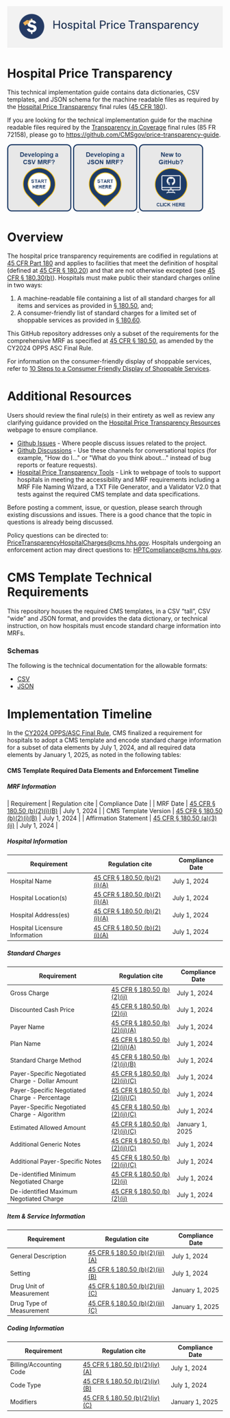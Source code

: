 [![CMS Transparency in Coverage](resources/images/HPT_banner.png?raw=true "Hospital Price Transparency")](https://www.cms.gov/priorities/key-initiatives/hospital-price-transparency)

# Hospital Price Transparency 
This technical implementation guide contains data dictionaries, CSV templates, and JSON schema for the machine readable files as required by the [Hospital Price Transparency](https://www.cms.gov/priorities/key-initiatives/hospital-price-transparency) final rules ([45 CFR 180](https://www.ecfr.gov/current/title-45/subtitle-A/subchapter-E/part-180)).

If you are looking for the technical implementation guide for the machine readable files required by the [Transparency in Coverage](https://www.cms.gov/priorities/key-initiatives/healthplan-price-transparency) final rules (85 FR 72158), please go to https://github.com/CMSgov/price-transparency-guide.

<p>
  <a href="https://github.com/CMSgov/hospital-price-transparency/tree/https://github.com/CMSgov/hospital-price-transparency/tree/master/documentation/CSVmaster/documentation/CSV"><img src="resources/images/csv_mrf.png" width="150px"/></a>
  <a href="https://github.com/CMSgov/hospital-price-transparency/tree/master/documentation/JSON"><img src="resources/images/json_mrf.png" width="150px"/> </a>
  <a href="https://github.com/CMSgov/hospital-price-transparency/tree/master/documentation/CSV"><img src="resources/images/github_new.png" width="150px"/></a>
</p>

Overview
========

The hospital price transparency requirements are codified in regulations at [45 CFR Part 180](https://www.ecfr.gov/current/title-45/subtitle-A/subchapter-E/part-180) and applies to facilities that meet the definition of hospital (defined at [45 CFR § 180.20](https://www.ecfr.gov/current/title-45/subtitle-A/subchapter-E/part-180/subpart-B/section-180.20)) and that are not otherwise excepted (see [45 CFR § 180.30(b)](https://www.ecfr.gov/current/title-45/part-180/section-180.30#p-180.30(b))).  Hospitals must make public their standard charges online in two ways: 

1.	A machine-readable file containing a list of all standard charges for all items and services as provided in [§ 180.50](https://www.ecfr.gov/current/title-45/subtitle-A/subchapter-E/part-180/subpart-B/section-180.50), and;
1.	A consumer-friendly list of standard charges for a limited set of shoppable services as provided in [§ 180.60](https://www.ecfr.gov/current/title-45/subtitle-A/subchapter-E/part-180/subpart-B/section-180.60).

This GitHub repository addresses only a subset of the requirements for the comprehensive MRF as specified at [45 CFR § 180.50](https://www.ecfr.gov/current/title-45/subtitle-A/subchapter-E/part-180/subpart-B/section-180.50), as amended by the CY2024 OPPS ASC Final Rule.

For information on the consumer-friendly display of shoppable services, refer to [10 Steps to a Consumer Friendly Display of Shoppable Services](https://www.cms.gov/files/document/steps-making-public-standard-charges-shoppable-services.pdf).

Additional Resources
====================

Users should review the final rule(s) in their entirety as well as review any clarifying guidance provided on the [Hospital Price Transparency Resources](https://www.cms.gov/hospital-price-transparency/resources) webpage to ensure compliance.

* [Github Issues](https://guides.github.com/features/issues/) - Where people discuss issues related to the project.
* [Github Discussions](https://github.com/CMSgov/hospital-price-transparency/discussions) - Use these channels for conversational topics (for example, "How do I&hellip;" or "What do you think about&hellip;" instead of bug reports or feature requests).
* [Hospital Price Transparency Tools](https://cmsgov.github.io/hpt-tool/) - Link to webpage of tools to support hospitals in meeting the accessibility and MRF requirements including a MRF File Naming Wizard, a TXT File Generator, and a Validator V2.0 that tests against the required CMS template and data specifications.

Before posting a comment, issue, or question, please search through existing discussions and issues. There is a good chance that the topic in questions is already being discussed.

Policy questions can be directed to: PriceTransparencyHospitalCharges@cms.hhs.gov. Hospitals undergoing an enforcement action may direct questions to: HPTCompliance@cms.hhs.gov.

CMS Template Technical Requirements
===================================

This repository houses the required CMS templates, in a CSV “tall”, CSV “wide” and JSON format, and provides the data dictionary, or technical instruction, on how hospitals must encode standard charge information into MRFs.

### Schemas
The following is the technical documentation for the allowable formats:
* [CSV](https://github.com/CMSgov/hospital-price-transparency/tree/master/documentation/CSV)
* [JSON](https://github.com/CMSgov/hospital-price-transparency/tree/master/documentation/JSON)

Implementation Timeline
====================
In the [CY2024 OPPS/ASC Final Rule](https://www.federalregister.gov/documents/2023/11/22/2023-24293/medicare-program-hospital-outpatient-prospective-payment-and-ambulatory-surgical-center-payment), CMS finalized a requirement for hospitals to adopt a CMS template and encode standard charge information for a subset of data elements by July 1, 2024, and all required data elements by January 1, 2025, as noted in the following tables:

#### CMS Template Required Data Elements and Enforcement Timeline

#####  MRF Information
| Requirement           | Regulation cite                                                                                                                                      | Compliance Date |
| MRF Date              | [45 CFR § 180.50 (b)(2)(i)(B)](https://www.ecfr.gov/current/title-45/subtitle-A/subchapter-E/part-180/subpart-B/section-180.50#p-180.50(b)(2)(i)(B)) | July 1, 2024    |
| CMS Template Version  | [45 CFR § 180.50 (b)(2)(i)(B)](https://www.ecfr.gov/current/title-45/subtitle-A/subchapter-E/part-180/subpart-B/section-180.50#p-180.50(b)(2)(i)(B)) | July 1, 2024    |
| Affirmation Statement | [45 CFR § 180.50 (a)(3)(ii)](https://www.ecfr.gov/current/title-45/subtitle-A/subchapter-E/part-180/subpart-B/section-180.50#p-180.50(a)(3)(ii))     | July 1, 2024    |
##### Hospital Information
| Requirement                    | Regulation cite                                                                                                                                      | Compliance Date |
|--------------------------------|------------------------------------------------------------------------------------------------------------------------------------------------------|-----------------|
| Hospital Name                  | [45 CFR § 180.50 (b)(2)(i)(A)](https://www.ecfr.gov/current/title-45/subtitle-A/subchapter-E/part-180/subpart-B/section-180.50#p-180.50(b)(2)(i)(A)) | July 1, 2024    |
| Hospital Location(s)           | [45 CFR § 180.50 (b)(2)(i)(A)](https://www.ecfr.gov/current/title-45/subtitle-A/subchapter-E/part-180/subpart-B/section-180.50#p-180.50(b)(2)(i)(A)) | July 1, 2024    |
| Hospital Address(es)           | [45 CFR § 180.50 (b)(2)(i)(A)](https://www.ecfr.gov/current/title-45/subtitle-A/subchapter-E/part-180/subpart-B/section-180.50#p-180.50(b)(2)(i)(A)) | July 1, 2024    |
| Hospital Licensure Information | [45 CFR § 180.50 (b)(2)(i)(A)](https://www.ecfr.gov/current/title-45/subtitle-A/subchapter-E/part-180/subpart-B/section-180.50#p-180.50(b)(2)(i)(A)) | July 1, 2024    |
##### Standard Charges
| Requirement                                      | Regulation cite                                                                                                                                        | Compliance Date |
|--------------------------------------------------|--------------------------------------------------------------------------------------------------------------------------------------------------------|-----------------|
| Gross Charge                                     | [45 CFR § 180.50 (b)(2)(ii)](https://www.ecfr.gov/current/title-45/subtitle-A/subchapter-E/part-180/subpart-B/section-180.50#p-180.50(b)(2)(ii))       | July 1, 2024    |
| Discounted Cash Price                            | [45 CFR § 180.50 (b)(2)(ii)](https://www.ecfr.gov/current/title-45/subtitle-A/subchapter-E/part-180/subpart-B/section-180.50#p-180.50(b)(2)(ii))       | July 1, 2024    |
| Payer Name                                       | [45 CFR § 180.50 (b)(2)(ii)(A)](https://www.ecfr.gov/current/title-45/subtitle-A/subchapter-E/part-180/subpart-B/section-180.50#p-180.50(b)(2)(ii)(A)) | July 1, 2024    |
| Plan Name                                        | [45 CFR § 180.50 (b)(2)(ii)(A)](https://www.ecfr.gov/current/title-45/subtitle-A/subchapter-E/part-180/subpart-B/section-180.50#p-180.50(b)(2)(ii)(A)) | July 1, 2024    |
| Standard Charge Method                           | [45 CFR § 180.50 (b)(2)(ii)(B)](https://www.ecfr.gov/current/title-45/subtitle-A/subchapter-E/part-180/subpart-B/section-180.50#p-180.50(b)(2)(ii)(B)) | July 1, 2024    |
| Payer-Specific Negotiated Charge - Dollar Amount | [45 CFR § 180.50 (b)(2)(ii)(C)](https://www.ecfr.gov/current/title-45/subtitle-A/subchapter-E/part-180/subpart-B/section-180.50#p-180.50(b)(2)(ii)(C)) | July 1, 2024    |
| Payer-Specific Negotiated Charge - Percentage    | [45 CFR § 180.50 (b)(2)(ii)(C)](https://www.ecfr.gov/current/title-45/subtitle-A/subchapter-E/part-180/subpart-B/section-180.50#p-180.50(b)(2)(ii)(C)) | July 1, 2024    |
| Payer-Specific Negotiated Charge - Algorithm     | [45 CFR § 180.50 (b)(2)(ii)(C)](https://www.ecfr.gov/current/title-45/subtitle-A/subchapter-E/part-180/subpart-B/section-180.50#p-180.50(b)(2)(ii)(C)) | July 1, 2024    |
| Estimated Allowed Amount                         | [45 CFR § 180.50 (b)(2)(ii)(C)](https://www.ecfr.gov/current/title-45/subtitle-A/subchapter-E/part-180/subpart-B/section-180.50#p-180.50(b)(2)(ii)(C)) | January 1, 2025 |
| Additional Generic Notes                         | [45 CFR § 180.50 (b)(2)(ii)(C)](https://www.ecfr.gov/current/title-45/subtitle-A/subchapter-E/part-180/subpart-B/section-180.50#p-180.50(b)(2)(ii)(C)) | July 1, 2024    |
| Additional Payer-Specific Notes                  | [45 CFR § 180.50 (b)(2)(ii)(C)](https://www.ecfr.gov/current/title-45/subtitle-A/subchapter-E/part-180/subpart-B/section-180.50#p-180.50(b)(2)(ii)(C)) | July 1, 2024    |
| De-identified Minimum Negotiated Charge          | [45 CFR § 180.50 (b)(2)(ii)](https://www.ecfr.gov/current/title-45/subtitle-A/subchapter-E/part-180/subpart-B/section-180.50#p-180.50(b)(2)(ii))       | July 1, 2024    |
| De-identified Maximum Negotiated Charge          | [45 CFR § 180.50 (b)(2)(ii)](https://www.ecfr.gov/current/title-45/subtitle-A/subchapter-E/part-180/subpart-B/section-180.50#p-180.50(b)(2)(ii))       | July 1, 2024    |
##### Item & Service Information
| Requirement              | Regulation cite                                                                                                                                          | Compliance Date |
|--------------------------|----------------------------------------------------------------------------------------------------------------------------------------------------------|-----------------|
| General Description      | [45 CFR § 180.50 (b)(2)(iii)(A)](https://www.ecfr.gov/current/title-45/subtitle-A/subchapter-E/part-180/subpart-B/section-180.50#p-180.50(b)(2)(iii)(A)) | July 1, 2024    |
| Setting                  | [45 CFR § 180.50 (b)(2)(iii)(B)](https://www.ecfr.gov/current/title-45/subtitle-A/subchapter-E/part-180/subpart-B/section-180.50#p-180.50(b)(2)(iii)(B)) | July 1, 2024    |
| Drug Unit of Measurement | [45 CFR § 180.50 (b)(2)(iii)(C)](https://www.ecfr.gov/current/title-45/subtitle-A/subchapter-E/part-180/subpart-B/section-180.50#p-180.50(b)(2)(iii)(C)) | January 1, 2025 |
| Drug Type of Measurement | [45 CFR § 180.50 (b)(2)(iii)(C)](https://www.ecfr.gov/current/title-45/subtitle-A/subchapter-E/part-180/subpart-B/section-180.50#p-180.50(b)(2)(iii)(C)) | January 1, 2025 |
##### Coding Information
| Requirement             | Regulation cite                                                                                                                                        | Compliance Date |
|-------------------------|--------------------------------------------------------------------------------------------------------------------------------------------------------|-----------------|
| Billing/Accounting Code | [45 CFR § 180.50 (b)(2)(iv)(A)](https://www.ecfr.gov/current/title-45/subtitle-A/subchapter-E/part-180/subpart-B/section-180.50#p-180.50(b)(2)(iv)(A)) | July 1, 2024    |
| Code Type               | [45 CFR § 180.50 (b)(2)(iv)(B)](https://www.ecfr.gov/current/title-45/subtitle-A/subchapter-E/part-180/subpart-B/section-180.50#p-180.50(b)(2)(iv)(B)) | July 1, 2024    |
| Modifiers               | [45 CFR § 180.50 (b)(2)(iv)(C)](https://www.ecfr.gov/current/title-45/subtitle-A/subchapter-E/part-180/subpart-B/section-180.50#p-180.50(b)(2)(iv)(C)) | January 1, 2025 |
